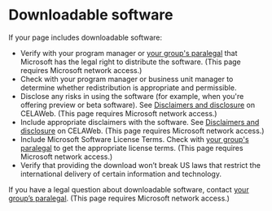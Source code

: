 ﻿# Downloadable software

If your page includes downloadable software:

  - Verify with your program manager or [your group's paralegal](https://microsoft.sharepoint.com/sites/lcaweb/Pages/Applications/LegalContact.aspx) that Microsoft has the legal right to distribute the software. (This page requires Microsoft network access.)
  - Check
    with your program manager or business unit manager
    to determine whether redistribution is appropriate and
    permissible.
  - Disclose any risks in using the software (for example, when you're offering preview or beta software). See [Disclaimers and disclosure](https://microsoft.sharepoint.com/sites/LCAWeb/Home/Marketing/Marketing-and-Advertising-Content/Disclaimers) on CELAWeb. (This page requires Microsoft network access.)
  - Include appropriate disclaimers with the software. See [Disclaimers and disclosure](https://microsoft.sharepoint.com/sites/LCAWeb/Home/Marketing/Marketing-and-Advertising-Content/Disclaimers) on CELAWeb. (This page requires Microsoft network access.)
  - Include Microsoft Software License Terms. Check with [your group's paralegal](https://microsoft.sharepoint.com/sites/lcaweb/Pages/Applications/LegalContact.aspx) to get the appropriate license terms. (This page requires Microsoft network access.)
  - Verify
    that providing the download won’t break US laws that restrict
    the international delivery of certain information and technology.

If you have a legal question about downloadable software, contact [your group’s paralegal](https://microsoft.sharepoint.com/sites/lcaweb/Pages/Applications/LegalContact.aspx). (This page requires Microsoft network access.)

